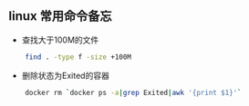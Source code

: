 ## linux 常用命令备忘

* 查找大于100M的文件
```bash
    find . -type f -size +100M
```

* 删除状态为Exited的容器
```bash
    docker rm `docker ps -a|grep Exited|awk '{print $1}'`
```
